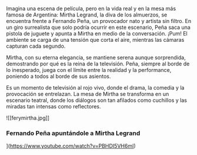 Imagina una escena de película, pero en la vida real y en la mesa más famosa de Argentina: Mirtha Legrand, la diva de los almuerzos, se encuentra frente a Fernando Peña, un provocador nato y artista sin filtro. En un giro surrealista que solo podría ocurrir en este escenario, Peña saca una pistola de juguete y apunta a Mirtha en medio de la conversación. ¡Pum! El ambiente se carga de una tensión que corta el aire, mientras las cámaras capturan cada segundo.

Mirtha, con su eterna elegancia, se mantiene serena aunque sorprendida, demostrando por qué es la reina de la televisión. Peña, siempre al borde de lo inesperado, juega con el límite entre la realidad y la performance, poniendo a todos al borde de sus asientos.

Es un momento de televisión al rojo vivo, donde el drama, la comedia y la provocación se entrelazan. La mesa de Mirtha se transforma en un escenario teatral, donde los diálogos son tan afilados como cuchillos y las miradas tan intensas como reflectores.


![[ferymirtha.jpg]]
### Fernando Peña apuntándole a Mirtha Legrand
](https://www.youtube.com/watch?v=PBHDI5VH6mI)